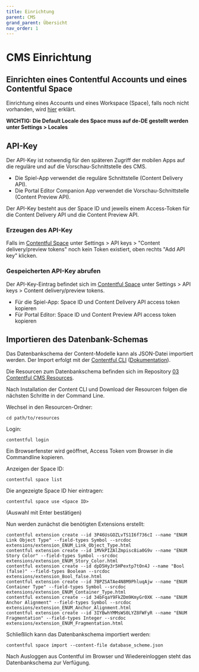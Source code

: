 ```yaml
---
title: Einrichtung
parent: CMS
grand_parent: Übersicht
nav_order: 1
---
```


# CMS Einrichtung

## Einrichten eines Contentful Accounts und eines Contentful Space

Einrichtung eines Accounts und eines Workspace (Space), falls noch nicht vorhanden, wird [hier](https://www.contentful.com/help/contentful-101/#step-1-get-an-account) erklärt.

__WICHTIG: Die Default Locale des Space muss auf de-DE gestellt werden unter Settings > Locales__

## API-Key

Der API-Key ist notwendig für den späteren Zugriff der mobilen Apps auf die reguläre und auf die Vorschau-Schnittstelle des CMS.

- Die Spiel-App verwendet die reguläre Schnittstelle (Content Delivery API).
- Die Portal Editor Companion App verwendet die Vorschau-Schnittstelle (Content Preview API).

Der API-Key besteht aus der Space ID und jeweils einem Access-Token für die Content Delivery API und die Content Preview API.

### Erzeugen des API-Key

Falls im [Contentful Space](https://app.contentful.com) unter Settings > API keys > "Content delivery/preview tokens" noch kein Token existiert, oben rechts "Add API key" klicken.

### Gespeicherten API-Key abrufen

Der API-Key-Eintrag befindet sich im [Contentful Space](https://app.contentful.com) unter Settings > API keys > Content delivery/preview tokens.

- Für die Spiel-App: Space ID und Content Delivery API access token kopieren
- Für Portal Editor: Space ID und Content Preview API access token kopieren

## Importieren des Datenbank-Schemas

Das Datenbankschema der Content-Modelle kann als JSON-Datei importiert werden. Der Import erfolgt mit der [Contentful CLI](https://github.com/contentful/contentful-cli) ([Dokumentation](https://www.contentful.com/developers/docs/tutorials/cli/import-and-export/)).

Die Resourcen zum Datenbankschema befinden sich im Repository [03 Contentful CMS Resources](https://github.com/museum4punkt0/Object-by-Object/tree/master/03%20Contentful%20CMS%20Resources).

Nach Installation der Content CLI und Download der Resourcen folgen die nächsten Schritte in der Command Line.

Wechsel in den Resourcen-Ordner:

```
cd path/to/resources
```

Login:

```
contentful login
```
Ein Browserfenster wird geöffnet, Access Token vom Browser in die Commandline kopieren.

Anzeigen der Space ID:

```
contentful space list
```

Die angezeigte Space ID hier eintragen:

```
contentful space use <Space ID>
```
(Auswahl mit Enter bestätigen)

Nun werden zunächst die benötigten Extensions erstellt:

```
contentful extension create --id 3P46UsGOZLvTS1I6f736cI --name "ENUM Link Object Type" --field-types Symbol --srcdoc extensions/extension_ENUM_Link_Object_Type.html
contentful extension create --id 1MVkPIZAlZmpisc8ia0G9v --name "ENUM Story Color" --field-types Symbol --srcdoc extensions/extension_ENUM_Story_Color.html
contentful extension create --id dpD5Hy3r5HPextp7tOn4J --name "Bool (false)" --field-types Boolean --srcdoc extensions/extension_Bool_false.html
contentful extension create --id 7BPZSATAe4N8M9PhluqAjw --name "ENUM Container Type" --field-types Symbol --srcdoc extensions/extension_ENUM_Container_Type.html
contentful extension create --id 34bFqaY9FkZDm9KmyGr0XK --name "ENUM Anchor Alignment" --field-types Symbol --srcdoc extensions/extension_ENUM_Anchor_Alignment.html
contentful extension create --id 3IYBwhYMMsWS0LYZ8FWFyR --name "ENUM Fragmentation" --field-types Integer --srcdoc extensions/extension_ENUM_Fragmentation.html
```

Schließlich kann das Datenbankschema importiert werden:

```
contentful space import --content-file database_scheme.json
```

Nach Ausloggen aus Contentful im Browser und Wiedereinloggen steht das Datenbankschema zur Verfügung.
